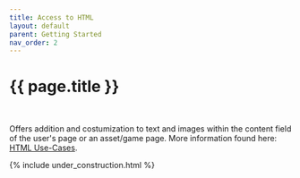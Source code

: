 ```yaml
---
title: Access to HTML
layout: default
parent: Getting Started
nav_order: 2
---
```


{{ page.title }}
======================

<br>


Offers addition and costumization to text and images within the content field of the user's page or an asset/game page. More information found here: [HTML Use-Cases](usecaseshtml.html).


{% include under_construction.html %}
